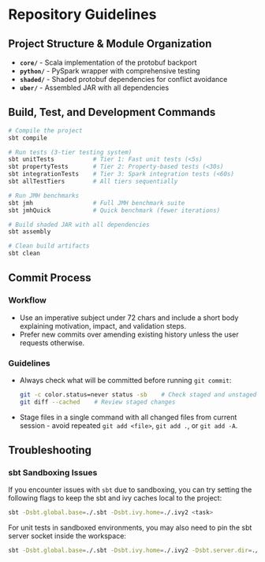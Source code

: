 # Repository Guidelines

## Project Structure & Module Organization

- **`core/`** - Scala implementation of the protobuf backport
- **`python/`** - PySpark wrapper with comprehensive testing
- **`shaded/`** - Shaded protobuf dependencies for conflict avoidance
- **`uber/`** - Assembled JAR with all dependencies

## Build, Test, and Development Commands

```bash
# Compile the project
sbt compile

# Run tests (3-tier testing system)
sbt unitTests           # Tier 1: Fast unit tests (<5s)
sbt propertyTests       # Tier 2: Property-based tests (<30s)
sbt integrationTests    # Tier 3: Spark integration tests (<60s)
sbt allTestTiers        # All tiers sequentially

# Run JMH benchmarks
sbt jmh                 # Full JMH benchmark suite
sbt jmhQuick            # Quick benchmark (fewer iterations)

# Build shaded JAR with all dependencies
sbt assembly

# Clean build artifacts
sbt clean
```

## Commit Process

### Workflow

- Use an imperative subject under 72 chars and include a short body explaining motivation, impact, and validation steps.
- Prefer new commits over amending existing history unless the user requests otherwise.

### Guidelines

- Always check what will be committed before running `git commit`:
  ```bash
  git -c color.status=never status -sb    # Check staged and unstaged files
  git diff --cached    # Review staged changes
  ```

- Stage files in a single command with all changed files from current session - avoid repeated `git add <file>`,
  `git add .`, or `git add -A`.

## Troubleshooting

### sbt Sandboxing Issues

If you encounter issues with `sbt` due to sandboxing, you can try setting the following flags to keep the sbt and ivy caches local to the project:

```bash
sbt -Dsbt.global.base=./.sbt -Dsbt.ivy.home=./.ivy2 <task>
```

For unit tests in sandboxed environments, you may also need to pin the sbt server socket inside the workspace:

```bash
sbt -Dsbt.global.base=./.sbt -Dsbt.ivy.home=./.ivy2 -Dsbt.server.dir=./.sbt/server unitTests
```
